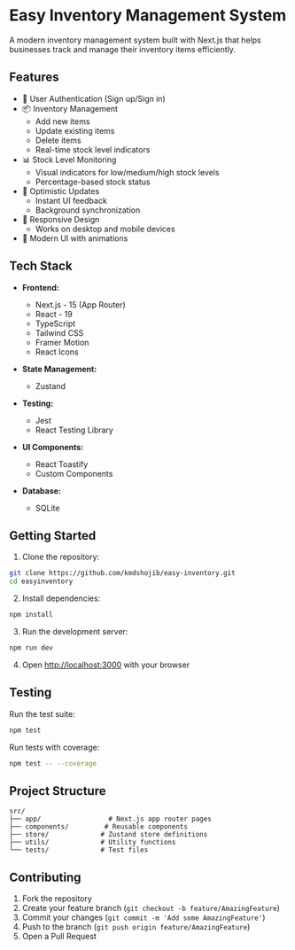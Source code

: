 # Easy Inventory Management System

A modern inventory management system built with Next.js that helps businesses track and manage their inventory items efficiently.

## Features

- 🔐 User Authentication (Sign up/Sign in)
- 📦 Inventory Management
  - Add new items
  - Update existing items
  - Delete items
  - Real-time stock level indicators
- 📊 Stock Level Monitoring
  - Visual indicators for low/medium/high stock levels
  - Percentage-based stock status
- 🎯 Optimistic Updates
  - Instant UI feedback
  - Background synchronization
- 📱 Responsive Design
  - Works on desktop and mobile devices
- 🚀 Modern UI with animations

## Tech Stack

- **Frontend:**
  - Next.js - 15 (App Router)
  - React - 19
  - TypeScript
  - Tailwind CSS
  - Framer Motion
  - React Icons

- **State Management:**
  - Zustand

- **Testing:**
  - Jest
  - React Testing Library

- **UI Components:**
  - React Toastify
  - Custom Components

- **Database:**
  - SQLite

## Getting Started

1. Clone the repository:
```bash
git clone https://github.com/kmdshojib/easy-inventory.git
cd easyinventory
```

2. Install dependencies:
```bash
npm install
```

3. Run the development server:
```bash
npm run dev
```

4. Open [http://localhost:3000](http://localhost:3000) with your browser

## Testing

Run the test suite:
```bash
npm test
```

Run tests with coverage:
```bash
npm test -- --coverage
```

## Project Structure

```
src/
├── app/                 # Next.js app router pages
├── components/         # Reusable components
├── store/             # Zustand store definitions
├── utils/             # Utility functions
└── tests/             # Test files
```

## Contributing

1. Fork the repository
2. Create your feature branch (`git checkout -b feature/AmazingFeature`)
3. Commit your changes (`git commit -m 'Add some AmazingFeature'`)
4. Push to the branch (`git push origin feature/AmazingFeature`)
5. Open a Pull Request
